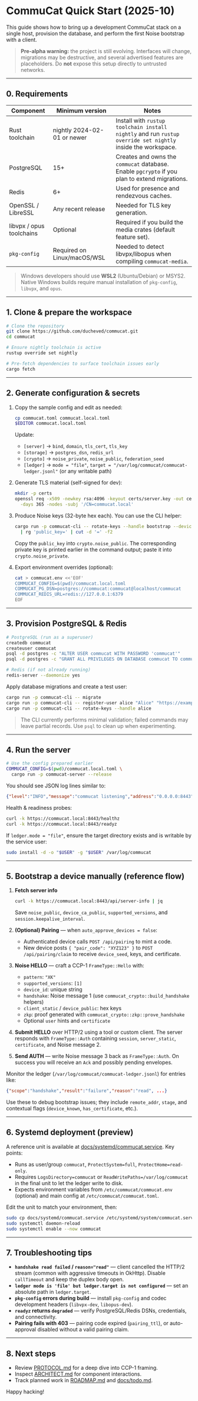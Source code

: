 # CommuCat Quick Start (2025-10)

This guide shows how to bring up a development CommuCat stack on a single host, provision the database, and perform the first Noise bootstrap with a client.

> **Pre-alpha warning:** the project is still evolving. Interfaces will change, migrations may be destructive, and several advertised features are placeholders. Do **not** expose this setup directly to untrusted networks.

---

## 0. Requirements

| Component | Minimum version | Notes |
|-----------|-----------------|-------|
| Rust toolchain | nightly 2024-02-01 or newer | Install with `rustup toolchain install nightly` and run `rustup override set nightly` inside the workspace. |
| PostgreSQL | 15+ | Creates and owns the `commucat` database. Enable `pgcrypto` if you plan to extend migrations. |
| Redis | 6+ | Used for presence and rendezvous caches. |
| OpenSSL / LibreSSL | Any recent release | Needed for TLS key generation. |
| libvpx / opus toolchains | Optional | Required if you build the media crates (default feature set). |
| `pkg-config` | Required on Linux/macOS/WSL | Needed to detect libvpx/libopus when compiling `commucat-media`. |

> Windows developers should use **WSL2** (Ubuntu/Debian) or MSYS2. Native Windows builds require manual installation of `pkg-config`, `libvpx`, and `opus`.

---

## 1. Clone & prepare the workspace

```bash
# Clone the repository
git clone https://github.com/ducheved/commucat.git
cd commucat

# Ensure nightly toolchain is active
rustup override set nightly

# Pre-fetch dependencies to surface toolchain issues early
cargo fetch
```

---

## 2. Generate configuration & secrets

1. Copy the sample config and edit as needed:
   ```bash
   cp commucat.toml commucat.local.toml
   $EDITOR commucat.local.toml
   ```
   Update:
   - `[server]` → `bind`, `domain`, `tls_cert`, `tls_key`
   - `[storage]` → `postgres_dsn`, `redis_url`
   - `[crypto]` → `noise_private`, `noise_public`, `federation_seed`
   - `[ledger]` → `mode = "file"`, `target = "/var/log/commucat/commucat-ledger.jsonl"` (or any writable path)

2. Generate TLS material (self-signed for dev):
   ```bash
   mkdir -p certs
   openssl req -x509 -newkey rsa:4096 -keyout certs/server.key -out certs/server.crt \
     -days 365 -nodes -subj '/CN=commucat.local'
   ```

3. Produce Noise keys (32-byte hex each). You can use the CLI helper:
   ```bash
   cargo run -p commucat-cli -- rotate-keys --handle bootstrap --device noise-bootstrap \
     | rg 'public_key=' | cut -d '=' -f2
   ```
   Copy the `public_key` into `crypto.noise_public`. The corresponding private key is printed earlier in the command output; paste it into `crypto.noise_private`.

4. Export environment overrides (optional):
   ```bash
   cat > commucat.env <<'EOF'
   COMMUCAT_CONFIG=$(pwd)/commucat.local.toml
   COMMUCAT_PG_DSN=postgres://commucat:commucat@localhost/commucat
   COMMUCAT_REDIS_URL=redis://127.0.0.1:6379
   EOF
   ```

---

## 3. Provision PostgreSQL & Redis

```bash
# PostgreSQL (run as a superuser)
createdb commucat
createuser commucat
psql -d postgres -c "ALTER USER commucat WITH PASSWORD 'commucat'"
psql -d postgres -c "GRANT ALL PRIVILEGES ON DATABASE commucat TO commucat"

# Redis (if not already running)
redis-server --daemonize yes
```

Apply database migrations and create a test user:

```bash
cargo run -p commucat-cli -- migrate
cargo run -p commucat-cli -- register-user alice "Alice" "https://example.com/avatar.png"
cargo run -p commucat-cli -- rotate-keys --handle alice
```

> The CLI currently performs minimal validation; failed commands may leave partial records. Use `psql` to clean up when experimenting.

---

## 4. Run the server

```bash
# Use the config prepared earlier
COMMUCAT_CONFIG=$(pwd)/commucat.local.toml \
  cargo run -p commucat-server --release
```

You should see JSON log lines similar to:

```json
{"level":"INFO","message":"commucat listening","address":"0.0.0.0:8443"}
```

Health & readiness probes:

```bash
curl -k https://commucat.local:8443/healthz
curl -k https://commucat.local:8443/readyz
```

If `ledger.mode = "file"`, ensure the target directory exists and is writable by the service user:

```bash
sudo install -d -o "$USER" -g "$USER" /var/log/commucat
```

---

## 5. Bootstrap a device manually (reference flow)

1. **Fetch server info**
   ```bash
   curl -k https://commucat.local:8443/api/server-info | jq
   ```
   Save `noise_public`, `device_ca_public`, `supported_versions`, and `session.keepalive_interval`.

2. **(Optional) Pairing** — when `auto_approve_devices = false`:
   - Authenticated device calls `POST /api/pairing` to mint a code.
   - New device posts `{ "pair_code": "XYZ123" }` to `POST /api/pairing/claim` to receive `device_seed`, keys, and certificate.

3. **Noise HELLO** — craft a CCP-1 `FrameType::Hello` with:
   - `pattern`: `"XK"`
   - `supported_versions`: `[1]`
   - `device_id`: unique string
   - `handshake`: Noise message 1 (use `commucat_crypto::build_handshake` helpers)
   - `client_static` / `device_public`: hex keys
   - `zkp`: proof generated with `commucat_crypto::zkp::prove_handshake`
   - Optional `user` hints and `certificate`

4. **Submit HELLO** over HTTP/2 using a tool or custom client. The server responds with `FrameType::Auth` containing `session`, `server_static`, `certificate`, and Noise message 2.

5. **Send AUTH** — write Noise message 3 back as `FrameType::Auth`. On success you will receive an `Ack` and possibly pending envelopes.

Monitor the ledger (`/var/log/commucat/commucat-ledger.jsonl`) for entries like:

```json
{"scope":"handshake","result":"failure","reason":"read", ...}
```

Use these to debug bootstrap issues; they include `remote_addr`, `stage`, and contextual flags (`device_known`, `has_certificate`, etc.).

---

## 6. Systemd deployment (preview)

A reference unit is available at [docs/systemd/commucat.service](systemd/commucat.service). Key points:

- Runs as user/group `commucat`, `ProtectSystem=full`, `ProtectHome=read-only`.
- Requires `LogsDirectory=commucat` or `ReadWritePaths=/var/log/commucat` in the final unit to let the ledger write to disk.
- Expects environment variables from `/etc/commucat/commucat.env` (optional) and main config at `/etc/commucat/commucat.toml`.

Edit the unit to match your environment, then:

```bash
sudo cp docs/systemd/commucat.service /etc/systemd/system/commucat.service
sudo systemctl daemon-reload
sudo systemctl enable --now commucat
```

---

## 7. Troubleshooting tips

- **`handshake read failed` / `reason="read"`** — client cancelled the HTTP/2 stream (common with aggressive timeouts in OkHttp). Disable `callTimeout` and keep the duplex body open.
- **`ledger mode is 'file' but ledger.target is not configured`** — set an absolute path in `ledger.target`.
- **`pkg-config` errors during build** — install `pkg-config` and codec development headers (`libvpx-dev`, `libopus-dev`).
- **`readyz` returns `degraded`** — verify PostgreSQL/Redis DSNs, credentials, and connectivity.
- **Pairing fails with 403** — pairing code expired (`pairing_ttl`), or auto-approval disabled without a valid pairing claim.

---

## 8. Next steps

- Review [PROTOCOL.md](../PROTOCOL.md) for a deep dive into CCP-1 framing.
- Inspect [ARCHITECT.md](../ARCHITECT.md) for component interactions.
- Track planned work in [ROADMAP.md](../ROADMAP.md) and [docs/todo.md](todo.md).

Happy hacking!
